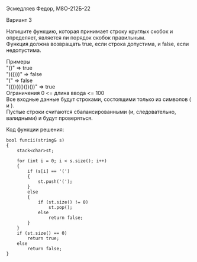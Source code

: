 Эсмедляев Федор, М8О-212Б-22

Вариант 3

Напишите функцию, которая принимает строку круглых скобок и определяет, является ли порядок
скобок правильным.  
Функция должна возвращать true, если строка допустима, и false, если недопустима.  

Примеры  
"()" => true  
")(()))" => false  
"(" => false  
"(())((()())())" => true  
Ограничения 0 <= длина ввода <= 100  
Все входные данные будут строками, состоящими только из символов ( и ).  
Пустые строки считаются сбалансированными (и, следовательно, валидными) и будут проверяться.  

Код функции решения:
```
bool funcii(string& s)
{
    stack<char>st;
    
    for (int i = 0; i < s.size(); i++)
    {
        if (s[i] == '(')
        {
            st.push('(');
        }
        else
        {
            if (st.size() != 0)
                st.pop();
            else
                return false;
        }
    }
    if (st.size() == 0)
        return true;
    else
        return false;
}
```
